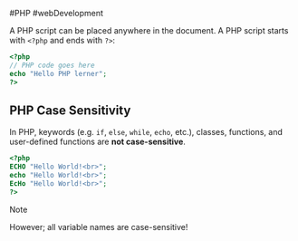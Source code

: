 #PHP #webDevelopment 

A PHP script can be placed anywhere in the document.
A PHP script starts with `<?php` and ends with `?>`:
```php
<?php  
// PHP code goes here  
echo "Hello PHP lerner";
?>
```

## PHP Case Sensitivity
In PHP, keywords (e.g. `if`, `else`, `while`, `echo`, etc.), classes, functions, and user-defined functions are **not case-sensitive**.
```php
<?php  
ECHO "Hello World!<br>";  
echo "Hello World!<br>";  
EcHo "Hello World!<br>";  
?>
```

>[!Note]
>However; all variable names are case-sensitive!


